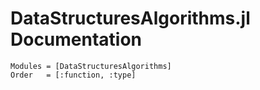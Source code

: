# DataStructuresAlgorithms.jl Documentation

```@autodocs
Modules = [DataStructuresAlgorithms]
Order   = [:function, :type]
```
